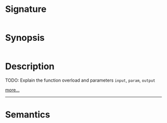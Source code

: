 # Signature
```vikid-signature
```

# Synopsis
```vikid-synopsis
```

# Description
TODO: Explain the function overload and parameters `input`, `param`, `output`

[more...](https://en.wikipedia.org/wiki/Inequality_(mathematics))

----
# Semantics